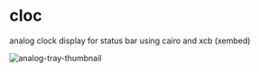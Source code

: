 # cloc
analog clock display for status bar using cairo and xcb (xembed)

![analog-tray-thumbnail](analog-tray-thumbail.png)

